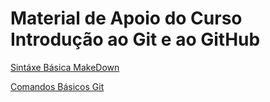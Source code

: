 # Material de Apoio do Curso Introdução ao Git e ao GitHub

[Sintáxe Básica MakeDown](https://www.markdownguide.org/basic-syntax/)

[Comandos Básicos Git](https://comandosgit.github.io/)


